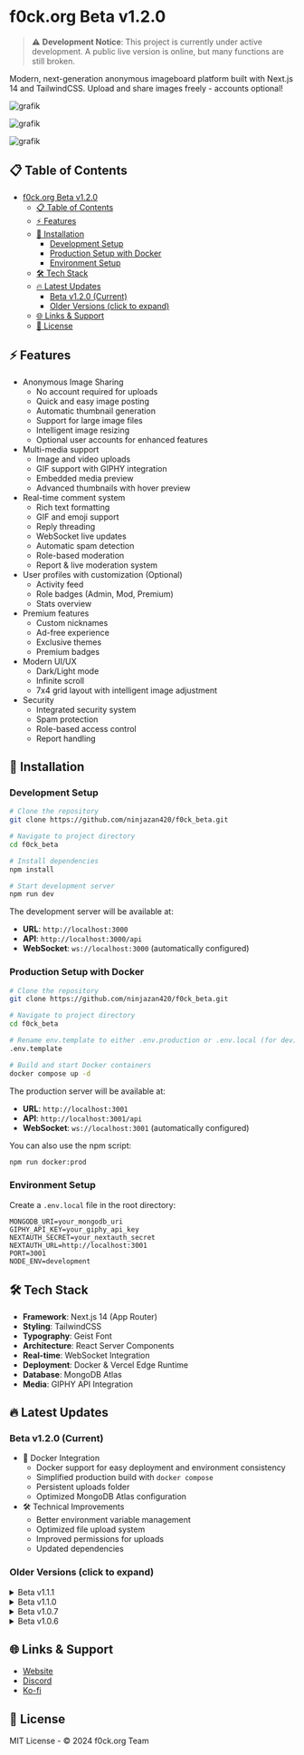 # f0ck.org Beta v1.2.0

> ⚠️ **Development Notice**: This project is currently under active development. A public live version is online, but many functions are still broken.

Modern, next-generation anonymous imageboard platform built with Next.js 14 and TailwindCSS. Upload and share images freely - accounts optional!

![grafik](https://github.com/user-attachments/assets/b35c9f71-d950-4b09-9943-f228cfbd8889)

![grafik](https://github.com/user-attachments/assets/a5c4631b-90c7-497e-81e3-4c18cb0e96b5)

![grafik](https://github.com/user-attachments/assets/e16a991f-6230-4819-a7f4-b38884fad9a2)

## 📋 Table of Contents

- [f0ck.org Beta v1.2.0](#f0ckorg-beta-v120)
  - [📋 Table of Contents](#-table-of-contents)
  - [⚡ Features](#-features)
  - [🚀 Installation](#-installation)
    - [Development Setup](#development-setup)
    - [Production Setup with Docker](#production-setup-with-docker)
    - [Environment Setup](#environment-setup)
  - [🛠️ Tech Stack](#️-tech-stack)
  - [🔥 Latest Updates](#-latest-updates)
    - [Beta v1.2.0 (Current)](#beta-v120-current)
    - [Older Versions (click to expand)](#older-versions-click-to-expand)
  - [🌐 Links \& Support](#-links--support)
  - [📜 License](#-license)

## ⚡ Features

- Anonymous Image Sharing
  - No account required for uploads
  - Quick and easy image posting
  - Automatic thumbnail generation
  - Support for large image files
  - Intelligent image resizing
  - Optional user accounts for enhanced features
- Multi-media support
  - Image and video uploads
  - GIF support with GIPHY integration
  - Embedded media preview
  - Advanced thumbnails with hover preview
- Real-time comment system
  - Rich text formatting
  - GIF and emoji support
  - Reply threading
  - WebSocket live updates
  - Automatic spam detection
  - Role-based moderation
  - Report & live moderation system
- User profiles with customization (Optional)
  - Activity feed
  - Role badges (Admin, Mod, Premium)
  - Stats overview
- Premium features
  - Custom nicknames
  - Ad-free experience
  - Exclusive themes
  - Premium badges
- Modern UI/UX
  - Dark/Light mode
  - Infinite scroll
  - 7x4 grid layout with intelligent image adjustment
- Security
  - Integrated security system
  - Spam protection
  - Role-based access control
  - Report handling

## 🚀 Installation

### Development Setup

```bash
# Clone the repository
git clone https://github.com/ninjazan420/f0ck_beta.git

# Navigate to project directory
cd f0ck_beta

# Install dependencies
npm install

# Start development server
npm run dev
```

The development server will be available at:

- **URL**: `http://localhost:3000`
- **API**: `http://localhost:3000/api`
- **WebSocket**: `ws://localhost:3000` (automatically configured)

### Production Setup with Docker

```bash
# Clone the repository
git clone https://github.com/ninjazan420/f0ck_beta.git

# Navigate to project directory
cd f0ck_beta

# Rename env.template to either .env.production or .env.local (for dev)
.env.template

# Build and start Docker containers
docker compose up -d
```

The production server will be available at:

- **URL**: `http://localhost:3001`
- **API**: `http://localhost:3001/api`
- **WebSocket**: `ws://localhost:3001` (automatically configured)

You can also use the npm script:

```bash
npm run docker:prod
```

### Environment Setup

Create a `.env.local` file in the root directory:

```env
MONGODB_URI=your_mongodb_uri
GIPHY_API_KEY=your_giphy_api_key
NEXTAUTH_SECRET=your_nextauth_secret
NEXTAUTH_URL=http://localhost:3001
PORT=3001
NODE_ENV=development
```

## 🛠️ Tech Stack

- **Framework**: Next.js 14 (App Router)
- **Styling**: TailwindCSS
- **Typography**: Geist Font
- **Architecture**: React Server Components
- **Real-time**: WebSocket Integration
- **Deployment**: Docker & Vercel Edge Runtime
- **Database**: MongoDB Atlas
- **Media**: GIPHY API Integration

## 🔥 Latest Updates

### Beta v1.2.0 (Current)

- 🐳 Docker Integration
  - Docker support for easy deployment and environment consistency
  - Simplified production build with `docker compose`
  - Persistent uploads folder
  - Optimized MongoDB Atlas configuration
- 🛠️ Technical Improvements
  - Better environment variable management
  - Optimized file upload system
  - Improved permissions for uploads
  - Updated dependencies

### Older Versions (click to expand)

<details>
<summary>Beta v1.1.1</summary>

- 🖼️ UI/UX Improvements
  - Better metadata management across all pages
  - Fixed issues with user role display
  - Improved responsive design
  - Enhanced logo functionality
  - Better dark mode support
- 🔒 Security Enhancements
  - Improved role-based access control
  - Better error handling
  - Enhanced user validation
- 🚀 Performance Optimizations
  - Faster page loads
  - Reduced bundle size
  - Improved image loading
</details>

<details>
<summary>Beta v1.1.0</summary>

- 🎨 Upload System!
  - Anonymous uploads without account requirement
  - Improved image processing
  - Better error handling
  - Progress indicators
  - File type validation
  - Automatic image optimization
- 👤 User System Improvements
  - Optional account system
  - Enhanced role badges
  - Anonymous posting support
  - Better date formatting
  - Default avatars for anonymous posts
- 🖼️ Image Display Enhancements
  - Improved grid layout
  - Better image scaling
  - Enhanced mobile view
  - Faster loading times
  - Optimized thumbnails
</details>

<details>
<summary>Beta v1.0.7</summary>

- 💬 Enhanced Comment System
  - WebSocket integration for live updates
  - Automatic spam detection
  - Role-based moderation system
  - Report functionality
  - Activity feed in user profiles
  - Comment threading improvements
- 👤 User System Enhancements
  - Role badges (Admin, Mod, Premium)
  - Activity tracking
  - Profile statistics
- 🔒 Security Updates
  - Spam protection
  - Report handling
  - Moderation tools
</details>

<details>
<summary>Beta v1.0.6</summary>

- 🎨 Enhanced comment system
  - GIPHY integration with attribution
  - Improved media display
  - Premium user badges
  - Better reply formatting
- 🚀 Performance optimizations
- 🎯 UI/UX improvements
</details>

## 🌐 Links & Support

- [Website](https://f0ck.org)
- [Discord](https://discord.gg/SmWpwGnyrU)
- [Ko-fi](https://ko-fi.com/f0ck_org)

## 📜 License

MIT License - © 2024 f0ck.org Team
